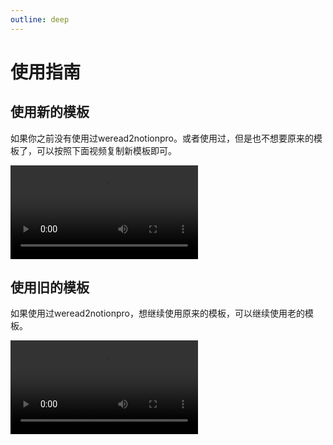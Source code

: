 ```yaml
---
outline: deep
---
```


# 使用指南

## 使用新的模板

如果你之前没有使用过weread2notionpro。或者使用过，但是也不想要原来的模板了，可以按照下面视频复制新模板即可。



<video src="../使用新模板.mp4" controls></video>

## 使用旧的模板

如果使用过weread2notionpro，想继续使用原来的模板，可以继续使用老的模板。

<video src="../使用老模板.mp4" controls></video>